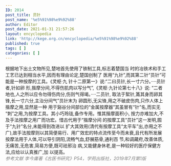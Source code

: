```yaml
---
ID: 2014
post_title: 员针
post_name: '%e5%91%98%e9%92%88'
author: Editor
post_date: 2021-01-31 21:57:26
layout: encyclopedia
link: 'http://kege.org.cn/encyclopedia/%e5%91%98%e9%92%88'
published: true
tags: [ ]
categories: [ ]
---
```

<div>根据地下出土文物所见,楚地首先使用了铁制工具,标志着楚国当 时的冶铁术和手工工艺已达到相当水平,因而有理由论定,楚国创制了 医用“九针”,而其第二针“员针”可能是一种按摩的工具。《灵枢·九 针十二原第一》说:“二曰员针,长一寸六分。····员针者,针如卵 形,揩摩分间,不得伤肌肉以写分气”,《灵枢·九针论第七十八》说: “二者地也,人之所以应令勿得伤肉分,伤则气得竭。····二员针, 取法于絮针,筩其身而卵其锋,长一寸六分,主治分间气”员针末为 卵圆形,无尖锋,用之不破皮伤肉,只作人体上揩摩之用,显然是一种 用于谿谷分间部位的“金属按摩器”其虽冒有“针”名,而实无 “刺”之用,为按摩工具。其小巧玲珑,备作专用。惟其揩摩面积小, 按力亦难加大,不及手法按摩之用广而功宏。惜古代用于“揩摩分间 的按摩工具“员针”这一发明,囿于“九针”名分,未能得到改进以 扩大其效用(清代有按摩工具“太平车”出,亦用之不广),故手法按摩则以其简便易行、用广效宏的特点流传至今而未衰,且代有所发展 按摩法用于人体,可以导引阴阳,流畅气血,舒展筋骨,通利百 节,和调藏府,改善体质,无痛苦,无危害,简易方便,既可祛邪治 病,又能健身休老,是一种较好的医疗保健方法,应给以认真推广,加 以提高。</div>
<div></div>
<div><span style="color: #808080;"><em>参考文献</em></span>
<span style="color: #808080;"><em>李今庸著《古医书研究》P54，学苑出版社，2019年7月第1版</em></span></div>